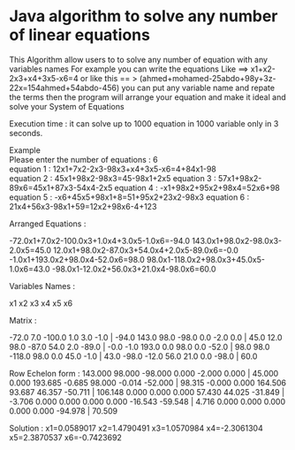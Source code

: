 # Java algorithm to solve any number of linear equations

This Algorithm allow users to to solve any number of equation with any variables names
For example you can write the equations Like ==> x1+x2-2x3+x4+3x5-x6=4
or like this == > (ahmed+mohamed-25abdo+98y+3z-22x=154ahmed+54abdo-456)
you can put any variable name and repate the terms then the program will arrange your equation and make it ideal and solve your System of Equations

Execution time : it can solve up to 1000 equation in 1000 variable only in 3 seconds.


Example
</br>
Please enter the number of equations : 6
</br>
equation 1 : 12x1+7x2-2x3-98x3+x4+3x5-x6=4+84x1-98
</br>
equation 2 : 45x1+98x2-98x3=45-98x1+2x5
equation 3 : 57x1+98x2-89x6=45x1+87x3-54x4-2x5
equation 4 : -x1+98x2+95x2+98x4=52x6+98
equation 5 : -x6+45x5+98x1+8=51+95x2+23x2-98x3
equation 6 : 21x4+56x3-98x1+59=12x2+98x6-4+123


Arranged Equations : 

-72.0x1+7.0x2-100.0x3+1.0x4+3.0x5-1.0x6=-94.0
143.0x1+98.0x2-98.0x3-2.0x5=45.0
12.0x1+98.0x2-87.0x3+54.0x4+2.0x5-89.0x6=-0.0
-1.0x1+193.0x2+98.0x4-52.0x6=98.0
98.0x1-118.0x2+98.0x3+45.0x5-1.0x6=43.0
-98.0x1-12.0x2+56.0x3+21.0x4-98.0x6=60.0


Variables Names : 

x1
x2
x3
x4
x5
x6

Matrix : 

-72.0   7.0   -100.0   1.0   3.0   -1.0   |  -94.0
143.0   98.0   -98.0   0.0   -2.0   0.0   |  45.0
12.0   98.0   -87.0   54.0   2.0   -89.0   |  -0.0
-1.0   193.0   0.0   98.0   0.0   -52.0   |  98.0
98.0   -118.0   98.0   0.0   45.0   -1.0   |  43.0
-98.0   -12.0   56.0   21.0   0.0   -98.0   |  60.0

Row Echelon form : 
143.000 98.000 -98.000 0.000 -2.000 0.000 | 45.000
0.000 193.685 -0.685 98.000 -0.014 -52.000 | 98.315
-0.000 0.000 164.506 93.687 46.357 -50.711 | 106.148
0.000 0.000 0.000 57.430 44.025 -31.849 | -3.706
0.000 0.000 0.000 0.000 -16.543 -59.548 | 4.716
0.000 0.000 0.000 0.000 0.000 -94.978 | 70.509


Solution : 
x1=0.0589017
x2=1.4790491
x3=1.0570984
x4=-2.3061304
x5=2.3870537
x6=-0.7423692
